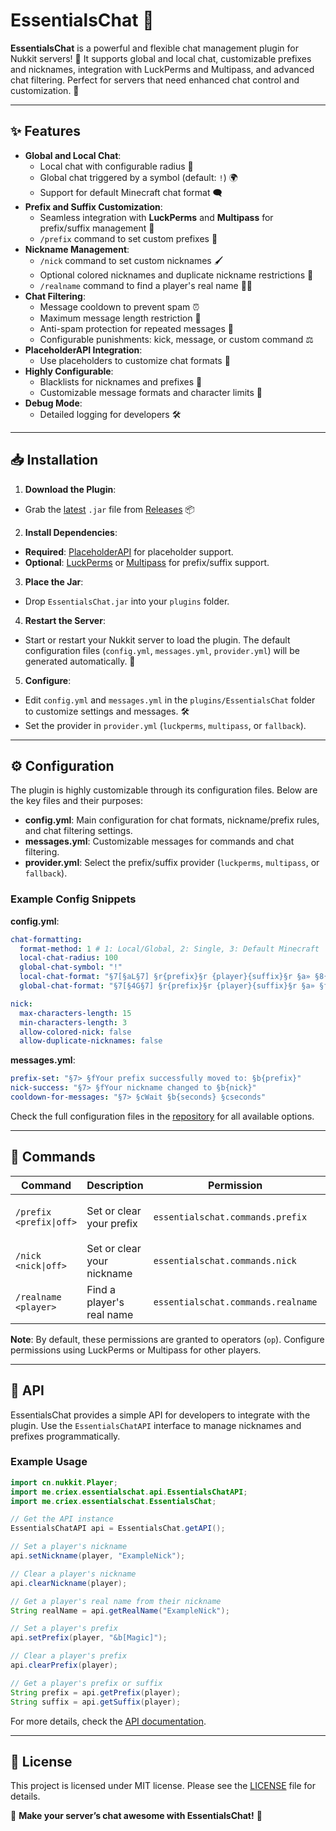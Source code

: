 # EssentialsChat 🌟

**EssentialsChat** is a powerful and flexible chat management plugin for Nukkit servers! 🚀 It supports global and local chat, customizable prefixes and nicknames, integration with LuckPerms and Multipass, and advanced chat filtering. Perfect for servers that need enhanced chat control and customization. 🎉

---

## ✨ Features

- **Global and Local Chat**:
  - Local chat with configurable radius 📍
  - Global chat triggered by a symbol (default: `!`) 🌍
  - Support for default Minecraft chat format 🗨️
- **Prefix and Suffix Customization**:
  - Seamless integration with **LuckPerms** and **Multipass** for prefix/suffix management 🔖
  - `/prefix` command to set custom prefixes 🎨
- **Nickname Management**:
  - `/nick` command to set custom nicknames 🖌
  - Optional colored nicknames and duplicate nickname restrictions 🚫
  - `/realname` command to find a player's real name 🕵️‍♂️
- **Chat Filtering**:
  - Message cooldown to prevent spam ⏰
  - Maximum message length restriction 📏
  - Anti-spam protection for repeated messages 🚨
  - Configurable punishments: kick, message, or custom command ⚖️
- **PlaceholderAPI Integration**:
  - Use placeholders to customize chat formats 📝
- **Highly Configurable**:
  - Blacklists for nicknames and prefixes 🚫
  - Customizable message formats and character limits 🔧
- **Debug Mode**:
  - Detailed logging for developers 🛠️

---

## 📥 Installation

1. **Download the Plugin**:
  - Grab the [latest](https://github.com/CrieXD1337/EssentialsChat/releases/latest) `.jar` file from [Releases](https://github.com/CrieXD1337/EssentialsChat/releases/latest) 📦
2. **Install Dependencies**:
  - **Required**: [PlaceholderAPI](https://cloudburstmc.org/resources/placeholderapi.104/) for placeholder support.
  - **Optional**: [LuckPerms](https://luckperms.net/download) or [Multipass](https://cloudburstmc.org/resources/multipass.29/) for prefix/suffix support.
3. **Place the Jar**:
  - Drop `EssentialsChat.jar` into your `plugins` folder.
4. **Restart the Server**:
  - Start or restart your Nukkit server to load the plugin. The default configuration files (`config.yml`, `messages.yml`, `provider.yml`) will be generated automatically. 🔄
5. **Configure**:
  - Edit `config.yml` and `messages.yml` in the `plugins/EssentialsChat` folder to customize settings and messages. 🛠️
  - Set the provider in `provider.yml` (`luckperms`, `multipass`, or `fallback`).

---

## ⚙️ Configuration

The plugin is highly customizable through its configuration files. Below are the key files and their purposes:

- **config.yml**: Main configuration for chat formats, nickname/prefix rules, and chat filtering settings.
- **messages.yml**: Customizable messages for commands and chat filtering.
- **provider.yml**: Select the prefix/suffix provider (`luckperms`, `multipass`, or `fallback`).

### Example Config Snippets

**config.yml**:
```yaml
chat-formatting:
  format-method: 1 # 1: Local/Global, 2: Single, 3: Default Minecraft
  local-chat-radius: 100
  global-chat-symbol: "!"
  local-chat-format: "§7[§aL§7] §r{prefix}§r {player}{suffix}§r §a» §8{msg}"
  global-chat-format: "§7[§4G§7] §r{prefix}§r {player}{suffix}§r §a» §f{msg}"

nick:
  max-characters-length: 15
  min-characters-length: 3
  allow-colored-nick: false
  allow-duplicate-nicknames: false
```

**messages.yml**:
```yaml
prefix-set: "§7> §fYour prefix successfully moved to: §b{prefix}"
nick-success: "§7> §fYour nickname changed to §b{nick}"
cooldown-for-messages: "§7> §cWait §b{seconds} §cseconds"
```

Check the full configuration files in the [repository](https://github.com/CriexD1337/EssentialsChat/tree/main/main/resources) for all available options.

---

## 📜 Commands

| Command | Description | Permission                         | Usage                           |
|---------|-------------|------------------------------------|---------------------------------|
| `/prefix <prefix\|off>` | Set or clear your prefix | `essentialschat.commands.prefix`   | `/prefix VIP` or `/prefix off`  |
| `/nick <nick\|off>` | Set or clear your nickname | `essentialschat.commands.nick`     | `/nick Nick` or `/nick off` |
| `/realname <player>` | Find a player's real name | `essentialschat.commands.realname` | `/realname Nick`                |

**Note**: By default, these permissions are granted to operators (`op`). Configure permissions using LuckPerms or Multipass for other players.

---

## 🔌 API

EssentialsChat provides a simple API for developers to integrate with the plugin. Use the `EssentialsChatAPI` interface to manage nicknames and prefixes programmatically.

### Example Usage

```java
import cn.nukkit.Player;
import me.criex.essentialschat.api.EssentialsChatAPI;
import me.criex.essentialschat.EssentialsChat;

// Get the API instance
EssentialsChatAPI api = EssentialsChat.getAPI();

// Set a player's nickname
api.setNickname(player, "ExampleNick");

// Clear a player's nickname
api.clearNickname(player);

// Get a player's real name from their nickname
String realName = api.getRealName("ExampleNick");

// Set a player's prefix
api.setPrefix(player, "&b[Magic]");

// Clear a player's prefix
api.clearPrefix(player);

// Get a player's prefix or suffix
String prefix = api.getPrefix(player);
String suffix = api.getSuffix(player);
```

For more details, check the [API documentation](./API.md).

---

## 📝 License

This project is licensed under MIT license. Please see the [LICENSE](./LICENSE) file for details.

🌟 **Make your server’s chat awesome with EssentialsChat!** 🌟